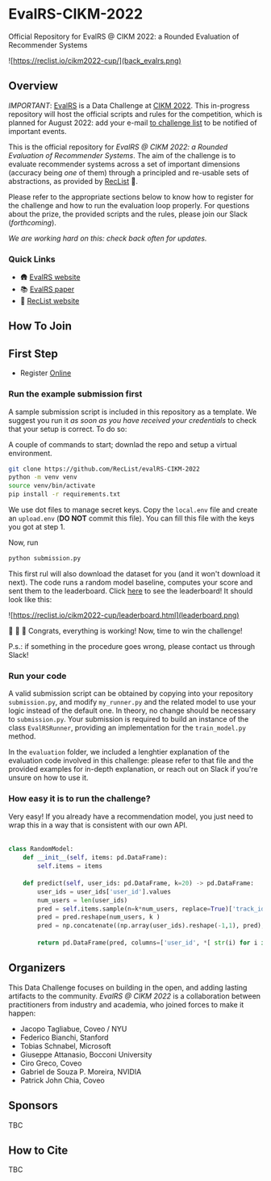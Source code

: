 # EvalRS-CIKM-2022
Official Repository for EvalRS @ CIKM 2022: a Rounded Evaluation of Recommender Systems

![https://reclist.io/cikm2022-cup/](back_evalrs.png)

## Overview

*IMPORTANT*: [EvalRS](https://reclist.io/cikm2022-cup/) is a Data Challenge at [CIKM 2022](https://www.cikm2022.org/). This in-progress repository will host the official scripts and rules for the competition, which is planned for August 2022: add your e-mail [to challenge list](https://docs.google.com/forms/d/e/1FAIpQLSfAypzM1mvd79JfRGRbb9QMfXGMoVYosdjU9C4NFEWNSNUZXQ/viewform) to be notified of important events.

This is the official repository for _EvalRS @ CIKM 2022: a Rounded Evaluation of Recommender Systems_. The aim of the challenge is to evaluate recommender systems across a set of important dimensions (accuracy being _one_ of them) through a principled and re-usable sets of abstractions, as provided by [RecList](https://github.com/jacopotagliabue/reclist) 🚀.

Please refer to the appropriate sections below to know how to register for the challenge and how to run the evaluation loop properly. For questions about the prize, the provided scripts and the rules, please join our Slack (_forthcoming_).

_We are working hard on this: check back often for updates._

### Quick Links

* 🛖 [EvalRS website](https://reclist.io/cikm2022-cup/)
* 📚 [EvalRS paper](https://arxiv.org/abs/2207.05772)
* 📖 [RecList website](https://reclist.io/)

## How To Join

## First Step

* Register [Online](https://reclist.io/cikm2022-cup/leaderboard.html)

### Run the example submission first

A sample submission script is included in this repository as a template. We suggest you run it _as soon as you have received your credentials_ to check that your setup is correct. To do so:

A couple of commands to start; downlad the repo and setup a virtual environment.

```bash
git clone https://github.com/RecList/evalRS-CIKM-2022
python -m venv venv
source venv/bin/activate
pip install -r requirements.txt
```

We use dot files to manage secret keys. Copy the `local.env` file and create an 
`upload.env` (**DO NOT** commit this file). You can fill this file with the keys you got
at step 1.

Now, run

```bash 
python submission.py
```

This first rul will also download the dataset for you (and it won't download it next). The code
runs a random model baseline, computes your score and sent them to the leaderboard. 
Click [here](https://reclist.io/cikm2022-cup/leaderboard.html) to see the leaderboard! It should look like this:

![https://reclist.io/cikm2022-cup/leaderboard.html](leaderboard.png)

🎉 🎉 🎉 Congrats, everything is working! Now, time to win the challenge!

P.s.: if something in the procedure goes wrong, please contact us through Slack!

### Run your code

A valid submission script can be obtained by copying into your repository `submission.py`, and modify `my_runner.py` and the related model to use your logic instead of the default one. In theory, no change should be necessary to `submission.py`. Your submission is required to build an instance of the class `EvalRSRunner`, providing an implementation for the `train_model.py` method.

In the `evaluation` folder, we included a lenghtier explanation of the evaluation code involved in this challenge: please refer to that file and the provided examples for in-depth explanation, or reach out on Slack if you're unsure on how to use it.

### How easy it is to run the challenge?

Very easy! If you already have a recommendation model, you just need to wrap this in a way that
is consistent with our own API.


```python

class RandomModel:
    def __init__(self, items: pd.DataFrame):
        self.items = items

    def predict(self, user_ids: pd.DataFrame, k=20) -> pd.DataFrame:
        user_ids = user_ids['user_id'].values
        num_users = len(user_ids)
        pred = self.items.sample(n=k*num_users, replace=True)['track_id'].values
        pred = pred.reshape(num_users, k )
        pred = np.concatenate((np.array(user_ids).reshape(-1,1), pred), axis=1)
        
        return pd.DataFrame(pred, columns=['user_id', *[ str(i) for i in range(k)]]).set_index('user_id')

```


## Organizers

This Data Challenge focuses on building in the open, and adding lasting artifacts to the community. _EvalRS @ CIKM 2022_ is a collaboration between practitioners from industry and academia, who joined forces to make it happen:

* Jacopo Tagliabue, Coveo / NYU
* Federico Bianchi, Stanford
* Tobias Schnabel, Microsoft
* Giuseppe Attanasio, Bocconi University
* Ciro Greco, Coveo
* Gabriel de Souza P. Moreira, NVIDIA
* Patrick John Chia, Coveo

## Sponsors

TBC

## How to Cite

TBC